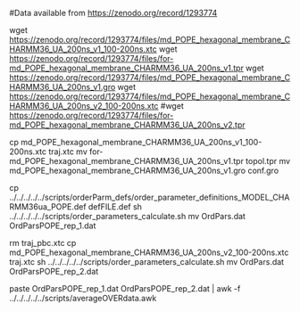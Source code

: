 #Data available from https://zenodo.org/record/1293774

wget https://zenodo.org/record/1293774/files/md_POPE_hexagonal_membrane_CHARMM36_UA_200ns_v1_100-200ns.xtc
wget https://zenodo.org/record/1293774/files/for-md_POPE_hexagonal_membrane_CHARMM36_UA_200ns_v1.tpr
wget https://zenodo.org/record/1293774/files/md_POPE_hexagonal_membrane_CHARMM36_UA_200ns_v1.gro
wget https://zenodo.org/record/1293774/files/md_POPE_hexagonal_membrane_CHARMM36_UA_200ns_v2_100-200ns.xtc
#wget https://zenodo.org/record/1293774/files/for-md_POPE_hexagonal_membrane_CHARMM36_UA_200ns_v2.tpr

cp md_POPE_hexagonal_membrane_CHARMM36_UA_200ns_v1_100-200ns.xtc traj.xtc
mv for-md_POPE_hexagonal_membrane_CHARMM36_UA_200ns_v1.tpr topol.tpr
mv md_POPE_hexagonal_membrane_CHARMM36_UA_200ns_v1.gro conf.gro

cp  ../../../../../scripts/orderParm_defs/order_parameter_definitions_MODEL_CHARMM36ua_POPE.def defFILE.def
sh ../../../../../scripts/order_parameters_calculate.sh
mv OrdPars.dat OrdParsPOPE_rep_1.dat

rm traj_pbc.xtc
cp md_POPE_hexagonal_membrane_CHARMM36_UA_200ns_v2_100-200ns.xtc traj.xtc
sh ../../../../../scripts/order_parameters_calculate.sh
mv OrdPars.dat OrdParsPOPE_rep_2.dat

paste OrdParsPOPE_rep_1.dat OrdParsPOPE_rep_2.dat | awk -f ../../../../../scripts/averageOVERdata.awk
